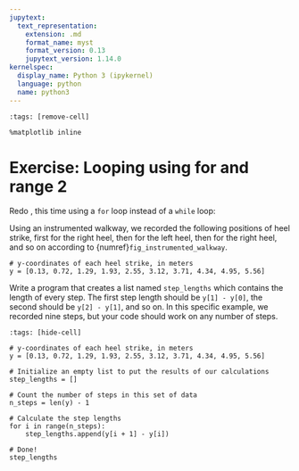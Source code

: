 ```yaml
---
jupytext:
  text_representation:
    extension: .md
    format_name: myst
    format_version: 0.13
    jupytext_version: 1.14.0
kernelspec:
  display_name: Python 3 (ipykernel)
  language: python
  name: python3
---
```


```{code-cell} ipython3
:tags: [remove-cell]

%matplotlib inline
```


# Exercise: Looping using **for** and **range** 2

Redo [](python_while_exercise1.md), this time using a `for` loop instead of a `while` loop:

Using an instrumented walkway, we recorded the following positions of heel strike, first for the right heel, then for the left heel, then for the right heel, and so on according to {numref}`fig_instrumented_walkway`.

```{code-cell}
# y-coordinates of each heel strike, in meters
y = [0.13, 0.72, 1.29, 1.93, 2.55, 3.12, 3.71, 4.34, 4.95, 5.56]
```

Write a program that creates a list named `step_lengths` which contains the length of every step. The first step length should be `y[1] - y[0]`, the second should be `y[2] - y[1]`, and so on. In this specific example, we recorded nine steps, but your code should work on any number of steps.

```{code-cell}
:tags: [hide-cell]

# y-coordinates of each heel strike, in meters
y = [0.13, 0.72, 1.29, 1.93, 2.55, 3.12, 3.71, 4.34, 4.95, 5.56]

# Initialize an empty list to put the results of our calculations
step_lengths = []

# Count the number of steps in this set of data
n_steps = len(y) - 1

# Calculate the step lengths
for i in range(n_steps):
    step_lengths.append(y[i + 1] - y[i])

# Done!
step_lengths
```

